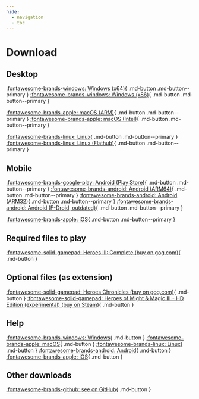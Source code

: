 ```yaml
---
hide:
  - navigation
  - toc
---
```


# Download
## Desktop
[:fontawesome-brands-windows: Windows (x64)](https://github.com/vcmi/vcmi/releases/latest/download/VCMI-Windows-x64.exe){ .md-button .md-button--primary }
[:fontawesome-brands-windows: Windows (x86)](https://github.com/vcmi/vcmi/releases/latest/download/VCMI-Windows-x86.exe){ .md-button .md-button--primary }

[:fontawesome-brands-apple: macOS (ARM)](https://github.com/vcmi/vcmi/releases/latest/download/VCMI-macOS-arm.dmg){ .md-button .md-button--primary }
[:fontawesome-brands-apple: macOS (Intel)](https://github.com/vcmi/vcmi/releases/latest/download/VCMI-macOS-intel.dmg){ .md-button .md-button--primary }

[:fontawesome-brands-linux: Linux](../players/Installation_Linux/){ .md-button .md-button--primary }
[:fontawesome-brands-linux: Linux (Flathub)](https://flathub.org/apps/eu.vcmi.VCMI){ .md-button .md-button--primary }

## Mobile
[:fontawesome-brands-google-play: Android (Play Store)](https://play.google.com/store/apps/details?id=is.xyz.vcmi){ .md-button .md-button--primary }
[:fontawesome-brands-android: Android (ARM64)](https://github.com/vcmi/vcmi/releases/latest/download/VCMI-Android-arm64-v8a.apk){ .md-button .md-button--primary }
[:fontawesome-brands-android: Android (ARM32)](https://github.com/vcmi/vcmi/releases/latest/download/VCMI-Android-armeabi-v7a.apk){ .md-button .md-button--primary }
[:fontawesome-brands-android: Android (F-Droid, outdated)](https://f-droid.org/en/packages/is.xyz.vcmi/){ .md-button .md-button--primary }

[:fontawesome-brands-apple: iOS](https://github.com/vcmi/vcmi/releases/latest/download/VCMI-iOS.ipa){ .md-button .md-button--primary }

## Required files to play
[:fontawesome-solid-gamepad: Heroes III: Complete (buy on gog.com)](https://www.gog.com/en/game/heroes_of_might_and_magic_3_complete_edition){ .md-button }

## Optional files (as extension)
[:fontawesome-solid-gamepad: Heroes Chronicles (buy on gog.com)](https://www.gog.com/en/game/heroes_chronicles_all_chapters){ .md-button }
[:fontawesome-solid-gamepad: Heroes of Might & Magic III - HD Edition (experimental) (buy on Steam)](https://store.steampowered.com/app/297000/Heroes_of_Might__Magic_III__HD_Edition){ .md-button }

## Help
[:fontawesome-brands-windows: Windows](../players/Installation_Windows/){ .md-button }
[:fontawesome-brands-apple: macOS](../players/Installation_macOS/){ .md-button }
[:fontawesome-brands-linux: Linux](../players/Installation_Linux/){ .md-button }
[:fontawesome-brands-android: Android](../players/Installation_Android/){ .md-button }
[:fontawesome-brands-apple: iOS](../players/Installation_iOS/){ .md-button }

## Other downloads
[:fontawesome-brands-github: see on GitHub](https://github.com/vcmi/vcmi/releases/latest){ .md-button }
